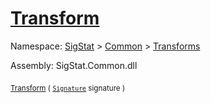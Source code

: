 # [Transform](./Trim-100663722.md)

Namespace: [SigStat]() > [Common](./../../README.md) > [Transforms](./../README.md)

Assembly: SigStat.Common.dll

<sub>[Transform](./Trim-100663722.md) ( [`Signature`](./../../Signature.md) signature )</sub>&nbsp;&nbsp;&nbsp;&nbsp;&nbsp;&nbsp;&nbsp;&nbsp;&nbsp;<sub></sub>
